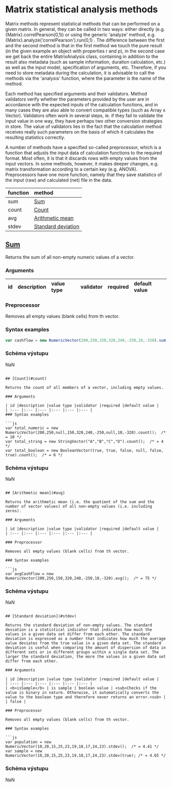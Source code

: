 # Matrix statistical analysis methods

Matrix methods represent statistical methods that can be performed on a given matrix. In general, they can be called in two ways: either directly (e.g. {Matrix}.correlPearson(0,1)) or using the generic 'analyze' method, e.g. {Matrix}.analyze('correlPearson').run(0,1) . The difference between the first and the second method is that in the first method we touch the pure result (in the given example an object with properties r and p), in the second case we get back the entire MatrixAnalysis class, containing in addition to the result also metadata (such as sample information, duration calculation, etc.) as well as the input model, specification of arguments, etc. Therefore, if you need to store metadata during the calculation, it is advisable to call the methods via the 'analysis' function, where the parameter is the name of the method.

Each method has specified arguments and their validators. Method validators verify whether the parameters provided by the user are in accordance with the expected inputs of the calculation functions, and in many cases they are also able to convert compatible types (such as Array x Vector). Validators often work in several steps, ie. if they fail to validate the input value in one way, they have perhaps two other conversion strategies in store. The value of validators lies in the fact that the calculation method receives really such parameters on the basis of which it calculates the resulting statistics correctly.

A number of methods have a specified so-called preprocessor, which is a function that adjusts the input data of calculation functions to the required format. Most often, it is that it discards rows with empty values from the input vectors. In some methods, however, it makes deeper changes, e.g. matrix transformation according to a certain key (e.g. ANOVA). Preprocessors have one more function, namely that they save statistics of the input (raw) and calculated (net) file in the data.

| function | method |
| :--- | :--- |
| sum | [Sum](#sum) |
| count | [Count](#count) |
| avg | [Arithmetic mean](#avg) |
| stdev | [Standard deviation](#stdev) |

## [Sum](#sum)

Returns the sum of all non-empty numeric values of a vector.

### Arguments

| id |description |value type |validator |required |default value |
| :--- |:--- |:--- |:--- |:--- |:--- |

### Preprocessor

Removes all empty values (blank cells) from th vector.

### Syntax examples

```js
var cashflow = new NumericVector(200,250,150,320,240,-250,10,-320).sum();  /* = 600 */
```

### Schéma výstupu

NaN
```

## [Count](#count)

Returns the count of all members of a vector, including empty values.

### Arguments

| id |description |value type |validator |required |default value |
| :--- |:--- |:--- |:--- |:--- |:--- |
### Syntax examples

```js
var total_numeric = new NumericVector(200,250,null,150,320,240,-250,null,10,-320).count();  /* = 10 */
var total_string = new StringVector("A","B","C","D").count();  /* = 4 */
var total_boolean = new BooleanVector(true, true, false, null, false, true).count();  /* = 6 */
```

### Schéma výstupu

NaN
```

## [Arithmetic mean](#avg)

Returns the arithmetic mean (i.e. the quotient of the sum and the number of vector values) of all non-empty values (i.e. including zeros).

### Arguments

| id |description |value type |validator |required |default value |
| :--- |:--- |:--- |:--- |:--- |:--- |

### Preprocessor

Removes all empty values (blank cells) from th vector.

### Syntax examples

```js
var avgCashFlow = new NumericVector(200,250,150,320,240,-250,10,-320).avg();  /* = 75 */
```

### Schéma výstupu

NaN
```

## [Standard deviation](#stdev)

Returns the standard deviation of non-empty values. The standard deviation is a statistical indicator that indicates how much the values in a given data set differ from each other. The standard deviation is expressed as a number that indicates how much the average value deviates from the true value in a given data set. The standard deviation is useful when comparing the amount of dispersion of data in different sets or in different groups within a single data set. The larger the standard deviation, the more the values in a given data set differ from each other.

### Arguments

| id |description |value type |validator |required |default value |
| :--- |:--- |:--- |:--- |:--- |:--- |
| <b>isSample</b> | is sample | boolean value | <sub>Checks if the value is binary in nature. Otherwise, it automatically converts the value to the boolean type and therefore never returns an error.<sub> |  | false |

### Preprocessor

Removes all empty values (blank cells) from th vector.

### Syntax examples

```js
var population = new NumericVector(10,20,15,25,23,19,18,17,24,23).stdev();  /* = 4.41 */
var sample = new NumericVector(10,20,15,25,23,19,18,17,24,23).stdev(true); /* = 4.65 */
```

### Schéma výstupu

NaN
```